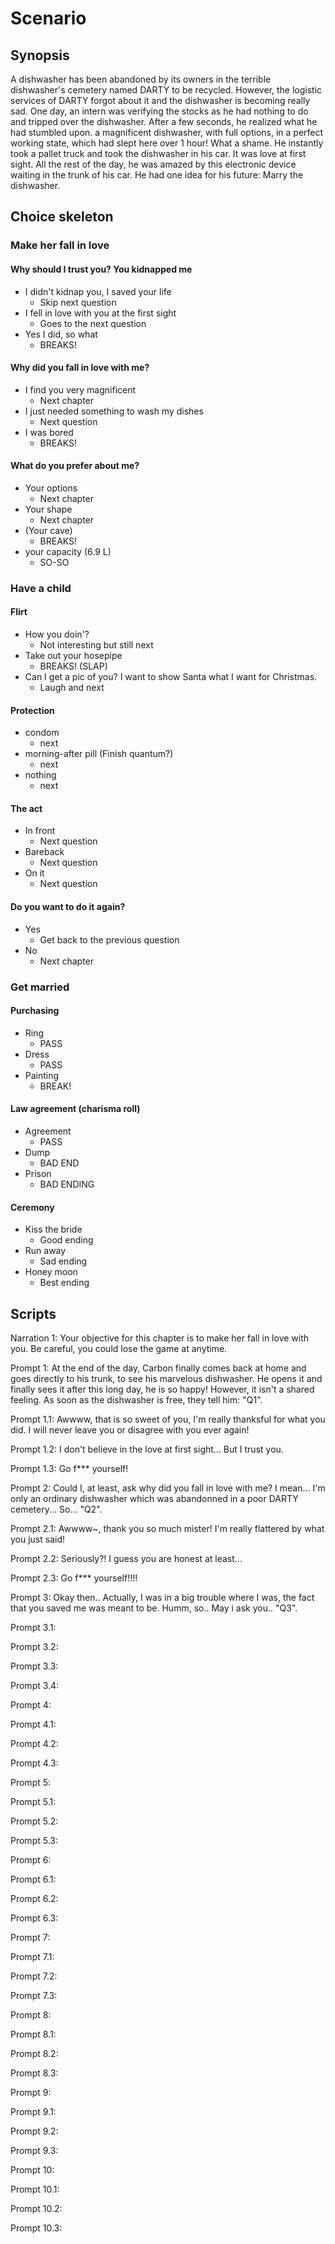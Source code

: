 # Scenario

## Synopsis

A dishwasher has been abandoned by its owners in the terrible dishwasher's cemetery named DARTY to be recycled.
However, the logistic services of DARTY forgot about it and the dishwasher is becoming really sad.
One day, an intern was verifying the stocks as he had nothing to do and tripped over the dishwasher.
After a few seconds, he realized what he had stumbled upon.
a magnificent dishwasher, with full options, in a perfect working state, which had slept here over 1 hour! What a shame.
He instantly took a pallet truck and took the dishwasher in his car. It was love at first sight.
All the rest of the day, he was amazed by this electronic device waiting in the trunk of his car.
He had one idea for his future: Marry the dishwasher.

## Choice skeleton

### Make her fall in love

#### Why should I trust you? You kidnapped me

- I didn't kidnap you, I saved your life
  - Skip next question
- I fell in love with you at the first sight
  - Goes to the next question
- Yes I did, so what
  - BREAKS!

#### Why did you fall in love with me?

- I find you very magnificent
  - Next chapter
- I just needed something to wash my dishes
  - Next question
- I was bored
  - BREAKS!

#### What do you prefer about me?

- Your options
  - Next chapter
- Your shape
  - Next chapter
- (Your cave)
  - BREAKS!
- your capacity (6.9 L)
  - SO-SO

### Have  a child

#### Flirt

- How you doin'?
  - Not interesting but still next
- Take out your hosepipe
  - BREAKS! (SLAP)
- Can I get a pic of you? I want to show Santa what I want for Christmas.
  - Laugh and next

#### Protection

- condom
  - next
- morning-after pill (Finish quantum?)
  - next
- nothing
  - next

#### The act

- In front
  - Next question
- Bareback
  - Next question
- On it
  - Next question

#### Do you want to do it again?

- Yes
  - Get back to the previous question
- No
  - Next chapter

### Get married

#### Purchasing

- Ring
  - PASS
- Dress
  - PASS
- Painting
  - BREAK!

#### Law agreement (charisma roll)

- Agreement
  - PASS
- Dump
  - BAD END
- Prison
  - BAD ENDING

#### Ceremony

- Kiss the bride
  - Good ending
- Run away
  - Sad ending
- Honey moon
  - Best ending

## Scripts

Narration 1:
Your objective for this chapter is to make her fall in love with you. Be careful, you could lose the game at anytime.

Prompt 1:
At the end of the day, Carbon finally comes back at home and goes directly to his trunk, to see his marvelous dishwasher.
He opens it and finally sees it after this long day, he is so happy! However, it isn't a shared feeling. As soon as the dishwasher is free, they tell him: "Q1".

Prompt 1.1:
Awwww, that is so sweet of you, I'm really thanksful for what you did. I will never leave you or disagree with you ever again!

Prompt 1.2:
I don't believe in the love at first sight... But I trust you.

Prompt 1.3:
Go f*** yourself!

Prompt 2:
Could I, at least, ask why did you fall in love with me? I mean... I'm only an ordinary dishwasher which was abandonned in a poor DARTY cemetery... So... "Q2".

Prompt 2.1:
Awwww~, thank you so much mister! I'm really flattered by what you just said!

Prompt 2.2:
Seriously?! I guess you are honest at least...

Prompt 2.3:
Go f*** yourself!!!!

Prompt 3:
Okay then.. Actually, I was in a big trouble where I was, the fact that you saved me was meant to be. Humm, so.. May i ask you.. "Q3".

Prompt 3.1:

Prompt 3.2:

Prompt 3.3:

Prompt 3.4:

Prompt 4:

Prompt 4.1:

Prompt 4.2:

Prompt 4.3:

Prompt 5:

Prompt 5.1:

Prompt 5.2:

Prompt 5.3:

Prompt 6:

Prompt 6.1:

Prompt 6.2:

Prompt 6.3:

Prompt 7:

Prompt 7.1:

Prompt 7.2:

Prompt 7.3:

Prompt 8:

Prompt 8.1:

Prompt 8.2:

Prompt 8.3:

Prompt 9:

Prompt 9.1:

Prompt 9.2:

Prompt 9.3:

Prompt 10:

Prompt 10.1:

Prompt 10.2:

Prompt 10.3:
